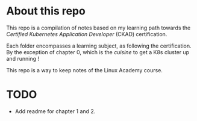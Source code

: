 # About this repo

This repo is a compilation of notes based on my learning path towards the *Certified Kubernetes Application Developer* (CKAD) certification.

Each folder encompasses a learning subject, as following the certification. By the exception of chapter 0, which is the *cuisine* to get a K8s cluster up and running !

This repo is a way to keep notes of the Linux Academy course.

# TODO

 - Add readme for chapter 1 and 2.